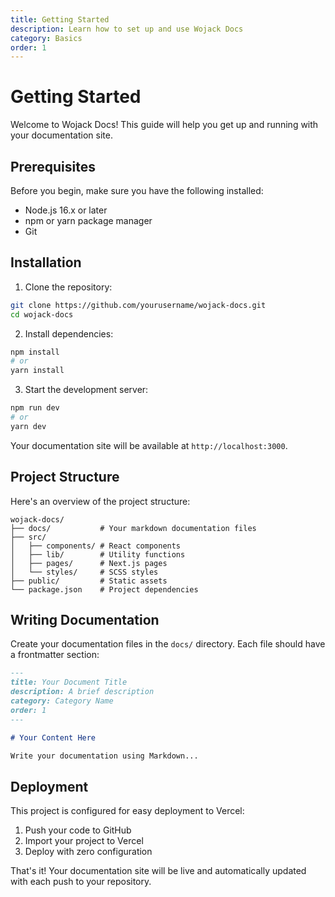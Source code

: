 ```yaml
---
title: Getting Started
description: Learn how to set up and use Wojack Docs
category: Basics
order: 1
---
```


# Getting Started

Welcome to Wojack Docs! This guide will help you get up and running with your documentation site.

## Prerequisites

Before you begin, make sure you have the following installed:

- Node.js 16.x or later
- npm or yarn package manager
- Git

## Installation

1. Clone the repository:

```bash
git clone https://github.com/yourusername/wojack-docs.git
cd wojack-docs
```

2. Install dependencies:

```bash
npm install
# or
yarn install
```

3. Start the development server:

```bash
npm run dev
# or
yarn dev
```

Your documentation site will be available at `http://localhost:3000`.

## Project Structure

Here's an overview of the project structure:

```
wojack-docs/
├── docs/           # Your markdown documentation files
├── src/
│   ├── components/ # React components
│   ├── lib/        # Utility functions
│   ├── pages/      # Next.js pages
│   └── styles/     # SCSS styles
├── public/         # Static assets
└── package.json    # Project dependencies
```

## Writing Documentation

Create your documentation files in the `docs/` directory. Each file should have a frontmatter section:

```markdown
---
title: Your Document Title
description: A brief description
category: Category Name
order: 1
---

# Your Content Here

Write your documentation using Markdown...
```

## Deployment

This project is configured for easy deployment to Vercel:

1. Push your code to GitHub
2. Import your project to Vercel
3. Deploy with zero configuration

That's it! Your documentation site will be live and automatically updated with each push to your repository.
